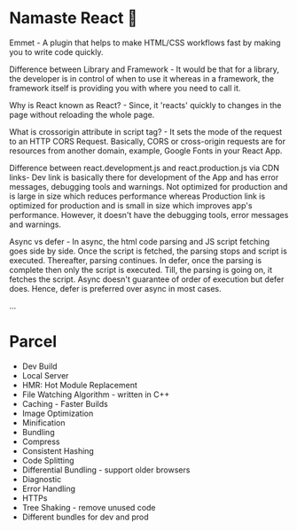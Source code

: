 # Namaste React 🚀

Emmet - A plugin that helps to make HTML/CSS workflows fast by making you to write code quickly.

Difference between Library and Framework - It would be that for a library, the developer is in control of when to use it whereas in a framework, the framework itself is providing you with where you need to call it.

Why is React known as React? - Since, it 'reacts' quickly to changes in the page without reloading the whole page.

What is crossorigin attribute in script tag? - It sets the mode of the request to an HTTP CORS Request. Basically, CORS or cross-origin requests are for resources from another domain, example, Google Fonts in your React App.

Difference between react.development.js and react.production.js via CDN links- Dev link is basically there for development of the App and has error messages, debugging tools and warnings. Not optimized for production and is large in size which reduces performance whereas Production link is optimized for production and is small in size which improves app's performance. However, it doesn't have the debugging tools, error messages and warnings.

Async vs defer - In async, the html code parsing and JS script fetching goes side by side. Once the script is fetched, the parsing stops and script is executed. Thereafter, parsing continues. In defer, once the parsing is complete then only the script is executed. Till, the parsing is going on, it fetches the script. Async doesn't guarantee of order of execution but defer does. Hence, defer is preferred over async in most cases.

...

# Parcel
- Dev Build
- Local Server
- HMR: Hot Module Replacement
- File Watching Algorithm - written in C++
- Caching - Faster Builds
- Image Optimization
- Minification
- Bundling
- Compress
- Consistent Hashing
- Code Splitting
- Differential Bundling - support older browsers
- Diagnostic
- Error Handling
- HTTPs
- Tree Shaking - remove unused code
- Different bundles for dev and prod